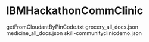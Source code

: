 # IBMHackathonCommClinic

getFromCloudantByPinCode.txt
grocery_all_docs.json
medicine_all_docs.json
skill-communityclinicdemo.json
